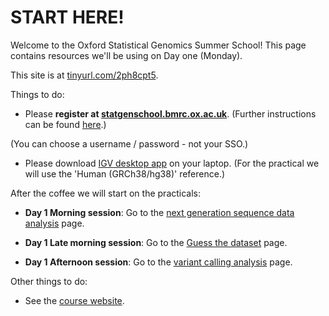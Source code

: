 # START HERE!

Welcome to the Oxford Statistical Genomics Summer School! This page contains resources we'll be
using on Day one (Monday).

This site is at [tinyurl.com/2ph8cpt5](https://tinyurl.com/2ph8cpt5).

Things to do:

* Please **register at [statgenschool.bmrc.ox.ac.uk](https://statgenschool.bmrc.ox.ac.uk/hub/spawn)**.  (Further instructions can be found [here](switching_images.md).)

(You can choose a username / password - not your SSO.)

* Please download [IGV desktop app](https://igv.org) on your laptop.  (For the practical we will use the 'Human (GRCh38/hg38)' reference.)

After the coffee we will start on the practicals:

* **Day 1 Morning session**: Go to the [next generation sequence data analysis](./next_generation_sequencing/basic_sequence_data_analysis/README.md) page.

* **Day 1 Late morning session**: Go to the [Guess the dataset](./next_generation_sequencing/guess_the_dataset/README.md) page.

* **Day 1 Afternoon session**: Go to the [variant calling analysis](./next_generation_sequencing/variant_calling_and_imputation/README.md) page.

Other things to do:

* See the [course website](https://www.conted.ox.ac.uk/courses/oxford-statistical-genomics-summer-school).


